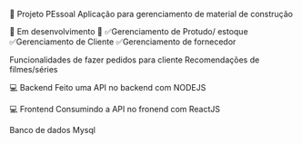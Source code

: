 🚀 Projeto PEssoal
Aplicação para gerenciamento de material de construção

🚧 Em desenvolvimento 🚧
✅Gerenciamento de Protudo/ estoque 
✅Gerenciamento de Cliente
✅Gerenciamento de fornecedor

Funcionalidades de fazer pedidos para cliente
Recomendações de filmes/séries

💻 Backend 
Feito uma API no backend com NODEJS 

💻 Frontend
Consumindo a API no fronend com ReactJS

Banco de dados Mysql 
